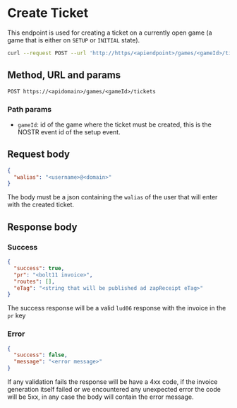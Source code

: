 # Create Ticket

This endpoint is used for creating a ticket on a currently open game (a game that is either on `SETUP` or `INITIAL` state).

```sh
curl --request POST --url 'http://https/<apiendpoint>/games/<gameId>/tickets' --header 'Content-Type: application/json' --data '{ "walias": "<username>@<domain>" }'
```

## Method, URL and params

`POST https://<apidomain>/games/<gameId>/tickets`

### Path params

- `gameId`: id of the game where the ticket must be created, this is the NOSTR event id of the setup event.

## Request body

```json
{
  "walias": "<username>@<domain>"
}
```

The body must be a json containing the `walias` of the user that will enter with the created ticket.

## Response body

### Success

```json
{
  "success": true,
  "pr": "<bolt11 invoice>",
  "routes": [],
  "eTag": "<string that will be published ad zapReceipt eTag>"
}
```

The success response will be a valid `lud06` response with the invoice in the `pr` key

### Error

```json
{
  "success": false,
  "message": "<error message>"
}
```

If any validation fails the response will be have a 4xx code, if the invoice generation itself failed or we encountered any unexpected error the code will be 5xx, in any case the body will contain the error message.
